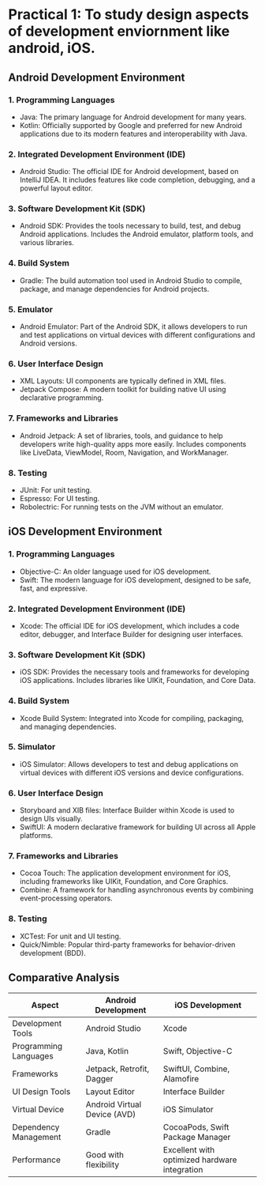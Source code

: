 # Practical 1: To study design aspects of development enviornment like android, iOS.

## Android Development Environment

### 1. Programming Languages
  - Java: The primary language for Android development for many years.
  - Kotlin: Officially supported by Google and preferred for new Android applications due to its modern features and interoperability with Java.
### 2. Integrated Development Environment (IDE)
  - Android Studio: The official IDE for Android development, based on IntelliJ IDEA. It includes features like code completion, debugging, and a powerful layout editor.
### 3. Software Development Kit (SDK)
  - Android SDK: Provides the tools necessary to build, test, and debug Android applications. Includes the Android emulator, platform tools, and various libraries.
### 4. Build System
  - Gradle: The build automation tool used in Android Studio to compile, package, and manage dependencies for Android projects.
### 5. Emulator
  - Android Emulator: Part of the Android SDK, it allows developers to run and test applications on virtual devices with different configurations and Android versions.
### 6. User Interface Design
  - XML Layouts: UI components are typically defined in XML files.
  - Jetpack Compose: A modern toolkit for building native UI using declarative programming.
### 7. Frameworks and Libraries
  - Android Jetpack: A set of libraries, tools, and guidance to help developers write high-quality apps more easily. Includes components like LiveData, ViewModel, Room, Navigation, and WorkManager.
### 8. Testing
  - JUnit: For unit testing.
  - Espresso: For UI testing.
  - Robolectric: For running tests on the JVM without an emulator.

## iOS Development Environment

### 1. Programming Languages
  - Objective-C: An older language used for iOS development.
  - Swift: The modern language for iOS development, designed to be safe, fast, and expressive.
### 2. Integrated Development Environment (IDE)
  - Xcode: The official IDE for iOS development, which includes a code editor, debugger, and Interface Builder for designing user interfaces.
### 3. Software Development Kit (SDK)
  - iOS SDK: Provides the necessary tools and frameworks for developing iOS applications. Includes libraries like UIKit, Foundation, and Core Data.
### 4. Build System
  - Xcode Build System: Integrated into Xcode for compiling, packaging, and managing dependencies.
### 5. Simulator
  - iOS Simulator: Allows developers to test and debug applications on virtual devices with different iOS versions and device configurations.
### 6. User Interface Design
  - Storyboard and XIB files: Interface Builder within Xcode is used to design UIs visually.
  - SwiftUI: A modern declarative framework for building UI across all Apple platforms.
### 7. Frameworks and Libraries
  - Cocoa Touch: The application development environment for iOS, including frameworks like UIKit, Foundation, and Core Graphics.
  - Combine: A framework for handling asynchronous events by combining event-processing operators.
### 8. Testing
  - XCTest: For unit and UI testing.
  - Quick/Nimble: Popular third-party frameworks for behavior-driven development (BDD).


## Comparative Analysis

| Aspect                 | Android Development                               | iOS Development                                    |
|------------------------|---------------------------------------------------|---------------------------------------------------|
| Development Tools  | Android Studio                                    | Xcode                                             |
| Programming Languages | Java, Kotlin                                   | Swift, Objective-C                                |
| Frameworks         | Jetpack, Retrofit, Dagger                         | SwiftUI, Combine, Alamofire                       |
| UI Design Tools    | Layout Editor                                     | Interface Builder                                 |
| Virtual Device     | Android Virtual Device (AVD)                      | iOS Simulator                                     |
| Dependency Management | Gradle                                         | CocoaPods, Swift Package Manager                  |
| Performance        | Good with flexibility                             | Excellent with optimized hardware integration     |
